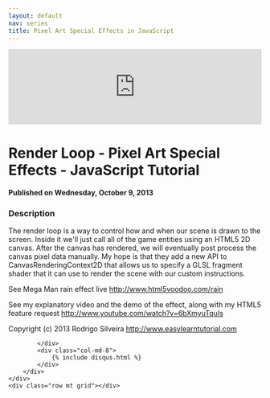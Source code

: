```yaml
---
layout: default
nav: series
title: Pixel Art Special Effects in JavaScript
---
```


<div class="container">
    <div class="row mt grid">
        <div class="mt"></div>
        <div class="row" style="margin-bottom: 20px;">
            <div class="col-sm-push-1 col-sm-10 col-md-push-2 col-md-8">
                <div class="video-container">
                    <iframe width="100%" src="https://www.youtube.com/embed/uRNK4jqly6k" frameborder="0" allowfullscreen></iframe>
                </div>
            </div>
            <div class="clearfix"></div>
            <div class="col-md-8">
                <h1>Render Loop - Pixel Art Special Effects - JavaScript Tutorial</h1>
                <h4>Published on Wednesday, October 9, 2013</h4>
                <h3>Description</h3>
                <p>The render loop is a way to control how and when our scene is drawn to the screen. Inside it we'll just call all of the game entities using an HTML5 2D canvas. After the canvas has rendered, we will eventually post process the canvas pixel data manually. My hope is that they add a new API to CanvasRenderingContext2D that allows us to specify a GLSL fragment shader that it can use to render the scene with our custom instructions.

See Mega Man rain effect live http://www.html5voodoo.com/rain

See my explanatory video and the demo of the effect, along with my HTML5 feature request http://www.youtube.com/watch?v=6bXmyuTquIs

Copyright (c) 2013 Rodrigo Silveira http://www.easylearntutorial.com</p>
            </div>
            <div class="col-md-4">
                
            </div>
            <div class="col-md-8">
                {% include disqus.html %}
            </div>
        </div>
    </div>
    <div class="row mt grid"></div>
</div>
